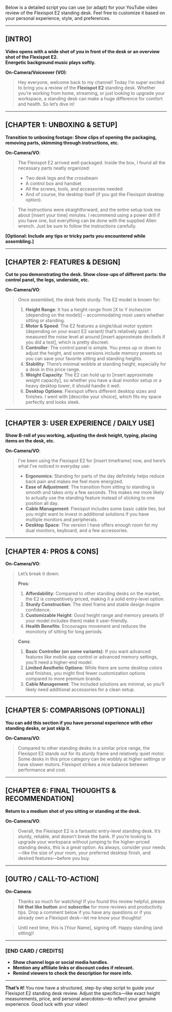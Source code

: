 Below is a detailed script you can use (or adapt) for your YouTube video review of the Flexispot E2 standing desk. Feel free to customize it based on your personal experience, style, and preferences.

---

## [INTRO]

**Video opens with a wide shot of you in front of the desk or an overview shot of the Flexispot E2.**  
**Energetic background music plays softly.**

**On-Camera/Voiceover (VO)**:  
> Hey everyone, welcome back to my channel! Today I’m super excited to bring you a review of the **Flexispot E2** standing desk. Whether you’re working from home, streaming, or just looking to upgrade your workspace, a standing desk can make a huge difference for comfort and health. So let’s dive in!

---

## [CHAPTER 1: UNBOXING & SETUP]

**Transition to unboxing footage: Show clips of opening the packaging, removing parts, skimming through instructions, etc.**

**On-Camera/VO**:  
> The Flexispot E2 arrived well-packaged. Inside the box, I found all the necessary parts neatly organized:  
> - Two desk legs and the crossbeam  
> - A control box and handset  
> - All the screws, tools, and accessories needed  
> - And of course, the desktop itself (if you got the Flexispot desktop option).  

> The instructions were straightforward, and the entire setup took me about [insert your time] minutes. I recommend using a power drill if you have one, but everything can be done with the supplied Allen wrench. Just be sure to follow the instructions carefully.

**[Optional: Include any tips or tricky parts you encountered while assembling.]**

---

## [CHAPTER 2: FEATURES & DESIGN]

**Cut to you demonstrating the desk. Show close-ups of different parts: the control panel, the legs, underside, etc.**

**On-Camera/VO**:  
> Once assembled, the desk feels sturdy. The E2 model is known for:
>
> 1. **Height Range**: It has a height range from [X to Y inches/cm (depending on the model)] – accommodating most users whether sitting or standing.  
> 2. **Motor & Speed**: The E2 features a single/dual motor system (depending on your exact E2 variant) that’s relatively quiet. I measured the noise level at around [insert approximate decibels if you did a test], which is pretty discreet.  
> 3. **Controller**: The control panel is simple. You press up or down to adjust the height, and some versions include memory presets so you can save your favorite sitting and standing heights.  
> 4. **Stability**: There’s minimal wobble at standing height, especially for a desk in this price range.  
> 5. **Weight Capacity**: The E2 can hold up to [insert approximate weight capacity], so whether you have a dual monitor setup or a heavy desktop tower, it should handle it well.  
> 6. **Desktop Options**: Flexispot offers different desktop sizes and finishes. I went with [describe your choice], which fits my space perfectly and looks sleek.

---

## [CHAPTER 3: USER EXPERIENCE / DAILY USE]

**Show B-roll of you working, adjusting the desk height, typing, placing items on the desk, etc.**

**On-Camera/VO**:  
> I’ve been using the Flexispot E2 for [insert timeframe] now, and here’s what I’ve noticed in everyday use:
> - **Ergonomics**: Standing for parts of the day definitely helps reduce back pain and makes me feel more energized.  
> - **Ease of Adjustment**: The transition from sitting to standing is smooth and takes only a few seconds. This makes me more likely to actually use the standing feature instead of sticking to one position all day.  
> - **Cable Management**: Flexispot includes some basic cable ties, but you might want to invest in additional solutions if you have multiple monitors and peripherals.  
> - **Desktop Space**: The version I have offers enough room for my dual monitors, keyboard, and a few accessories.

---

## [CHAPTER 4: PROS & CONS]

**On-Camera/VO**:  
> Let’s break it down:
>
> **Pros**:  
> 1. **Affordability**: Compared to other standing desks on the market, the E2 is competitively priced, making it a solid entry-level option.  
> 2. **Sturdy Construction**: The steel frame and stable design inspire confidence.  
> 3. **Customizable Height**: Good height range and memory presets (if your model includes them) make it user-friendly.  
> 4. **Health Benefits**: Encourages movement and reduces the monotony of sitting for long periods.

> **Cons**:  
> 1. **Basic Controller (on some variants)**: If you want advanced features like mobile app control or advanced memory settings, you’ll need a higher-end model.  
> 2. **Limited Aesthetic Options**: While there are some desktop colors and finishes, you might find fewer customization options compared to more premium brands.  
> 3. **Cable Management**: The included solutions are minimal, so you’ll likely need additional accessories for a clean setup.

---

## [CHAPTER 5: COMPARISONS (OPTIONAL)]

**You can add this section if you have personal experience with other standing desks, or just skip it.**

**On-Camera/VO**:  
> Compared to other standing desks in a similar price range, the Flexispot E2 stands out for its sturdy frame and relatively quiet motor. Some desks in this price category can be wobbly at higher settings or have slower motors. Flexispot strikes a nice balance between performance and cost.

---

## [CHAPTER 6: FINAL THOUGHTS & RECOMMENDATION]

**Return to a medium shot of you sitting or standing at the desk.**

**On-Camera/VO**:  
> Overall, the Flexispot E2 is a fantastic entry-level standing desk. It’s sturdy, reliable, and doesn’t break the bank. If you’re looking to upgrade your workspace without jumping to the higher-priced standing desks, this is a great option. As always, consider your needs—like the size of your room, your preferred desktop finish, and desired features—before you buy.  

---

## [OUTRO / CALL-TO-ACTION]

**On-Camera**:  
> Thanks so much for watching! If you found this review helpful, please **hit that like button** and **subscribe** for more reviews and productivity tips. Drop a comment below if you have any questions or if you already own a Flexispot desk—let me know your thoughts!  

> Until next time, this is [Your Name], signing off. Happy standing (and sitting)!

---

### [END CARD / CREDITS]

- **Show channel logo or social media handles.**
- **Mention any affiliate links or discount codes if relevant.**
- **Remind viewers to check the description for more info.**

---

**That’s it!** You now have a structured, step-by-step script to guide your Flexispot E2 standing desk review. Adjust the specifics—like exact height measurements, price, and personal anecdotes—to reflect your genuine experience. Good luck with your video!
